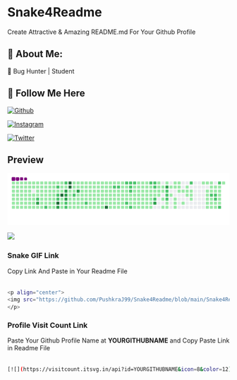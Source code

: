 # Snake4Readme
Create Attractive & Amazing README.md For Your Github Profile


## 🚀 About Me:
👾 Bug Hunter | Student


## 🔗 Follow Me Here
[![Github](https://img.shields.io/badge/GitHub-100000?style=for-the-badge&logo=github&logoColor=white)](https://github.com/PushkraJ99) 

[![Instagram](https://img.shields.io/badge/Instagram-E4405F?style=for-the-badge&logo=instagram&logoColor=white)](https://instagram.com/you_are_not_goodlooking_but_he)

[![Twitter](https://img.shields.io/badge/Twitter-1DA1F2?style=for-the-badge&logo=twitter&logoColor=white)](https://twitter.com/PushkraJ99) 


## Preview
<p align="center">
<img src="https://github.com/PushkraJ99/Snake4Readme/blob/main/Snake4Readme/grid-snake.gif">
</p>

[![](https://visitcount.itsvg.in/api?id=PushkraJ99&icon=8&color=12)](https://visitcount.itsvg.in)


### Snake GIF Link
Copy Link And Paste in Your Readme File

```bash

<p align="center">
<img src="https://github.com/PushkraJ99/Snake4Readme/blob/main/Snake4Readme/grid-snake.svg">
</p>

```

### Profile Visit Count Link
Paste Your Github Profile Name at **YOURGITHUBNAME** and Copy Paste Link in Readme File

```bash
  
[![](https://visitcount.itsvg.in/api?id=YOURGITHUBNAME&icon=8&color=12)](https://visitcount.itsvg.in)

```

